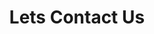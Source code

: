 ---
title: "Lets Contact Us"
# meta description
description: Social Architecture — Theory and Practice aims to equip the students with theoretical/historical knowledge of ‘Social Architecture’ as well as practical skills for practicing it
# save as draft
draft: false
---